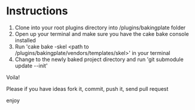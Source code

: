 # Instructions

1. Clone into your root plugins directory into /plugins/bakingplate folder
2. Open up your terminal and make sure you have the cake bake console installed
3. Run 'cake bake -skel <path to /plugins/bakingplate/vendors/templates/skel>' in your terminal
4. Change to the newly baked project directory and run 'git submodule update --init'
	
Voila!

Please if you have ideas fork it, commit, push it, send pull request

enjoy

